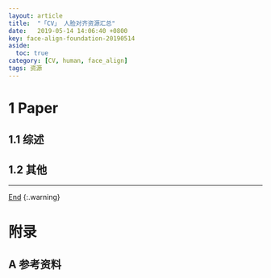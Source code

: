 ```yaml
---
layout: article
title:  "「CV」 人脸对齐资源汇总"
date:   2019-05-14 14:06:40 +0800
key: face-align-foundation-20190514
aside:
  toc: true
category: [CV, human, face_align]
tags: 资源
---
```


<!--more-->

# 1 Paper  
## 1.1 综述  
## 1.2 其他


-------------------  
 [End]()
{:.warning}  


# 附录
## A 参考资料
